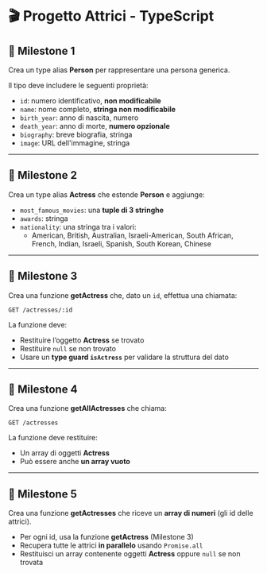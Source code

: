 # 🎬 Progetto Attrici - TypeScript

## 📌 Milestone 1
Crea un type alias **Person** per rappresentare una persona generica.

Il tipo deve includere le seguenti proprietà:
- `id`: numero identificativo, **non modificabile**
- `name`: nome completo, **stringa non modificabile**
- `birth_year`: anno di nascita, numero
- `death_year`: anno di morte, **numero opzionale**
- `biography`: breve biografia, stringa
- `image`: URL dell'immagine, stringa

---

## 📌 Milestone 2
Crea un type alias **Actress** che estende **Person** e aggiunge:
- `most_famous_movies`: una **tuple di 3 stringhe**
- `awards`: stringa
- `nationality`: una stringa tra i valori:
  - American, British, Australian, Israeli-American, South African, French, Indian, Israeli, Spanish, South Korean, Chinese

---

## 📌 Milestone 3
Crea una funzione **getActress** che, dato un `id`, effettua una chiamata:

`GET /actresses/:id`

La funzione deve:
- Restituire l’oggetto **Actress** se trovato
- Restituire `null` se non trovato
- Usare un **type guard `isActress`** per validare la struttura del dato

---

## 📌 Milestone 4
Crea una funzione **getAllActresses** che chiama:

`GET /actresses`

La funzione deve restituire:
- Un array di oggetti **Actress**
- Può essere anche **un array vuoto**

---

## 📌 Milestone 5
Crea una funzione **getActresses** che riceve un **array di numeri** (gli id delle attrici).

- Per ogni id, usa la funzione **getActress** (Milestone 3)
- Recupera tutte le attrici **in parallelo** usando `Promise.all`
- Restituisci un array contenente oggetti **Actress** oppure `null` se non trovata
